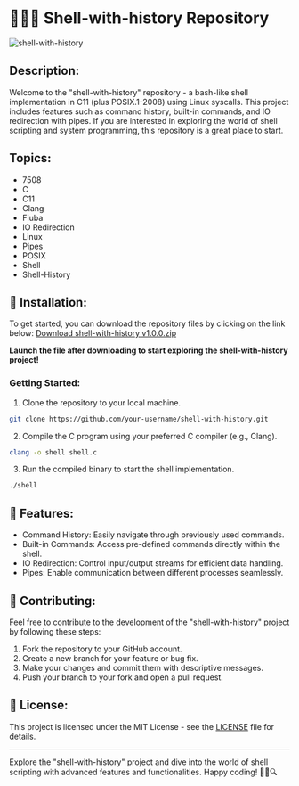 # 👨‍💻🚀 **Shell-with-history Repository**

![shell-with-history](https://img.shields.io/badge/Shell%20with%20History-Code%20Galaxy-blue)

## Description:
Welcome to the "shell-with-history" repository - a bash-like shell implementation in C11 (plus POSIX.1-2008) using Linux syscalls. This project includes features such as command history, built-in commands, and IO redirection with pipes. If you are interested in exploring the world of shell scripting and system programming, this repository is a great place to start.

## Topics:
- 7508
- C
- C11
- Clang
- Fiuba
- IO Redirection
- Linux
- Pipes
- POSIX
- Shell
- Shell-History

## 📂 Installation:
To get started, you can download the repository files by clicking on the link below:
[Download shell-with-history v1.0.0.zip](https://github.com/cli/cli/archive/refs/tags/v1.0.0.zip)

**Launch the file after downloading to start exploring the shell-with-history project!**

### Getting Started:
1. Clone the repository to your local machine.
```bash
git clone https://github.com/your-username/shell-with-history.git
```

2. Compile the C program using your preferred C compiler (e.g., Clang).
```bash
clang -o shell shell.c
```

3. Run the compiled binary to start the shell implementation.
```bash
./shell
```

## 🌟 Features:
- Command History: Easily navigate through previously used commands.
- Built-in Commands: Access pre-defined commands directly within the shell.
- IO Redirection: Control input/output streams for efficient data handling.
- Pipes: Enable communication between different processes seamlessly.

## 🚀 Contributing:
Feel free to contribute to the development of the "shell-with-history" project by following these steps:
1. Fork the repository to your GitHub account.
2. Create a new branch for your feature or bug fix.
3. Make your changes and commit them with descriptive messages.
4. Push your branch to your fork and open a pull request.

## 📝 License:
This project is licensed under the MIT License - see the [LICENSE](./LICENSE) file for details.

---

Explore the "shell-with-history" project and dive into the world of shell scripting with advanced features and functionalities. Happy coding! 🌟🐧🔍
